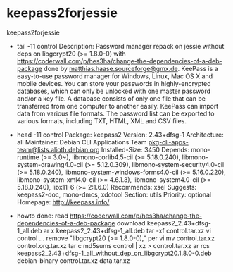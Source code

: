 # keepass2forjessie
keepass2forjessie


- tail -11 control
Description: Password manager
 repack on jessie without deps on libgcrypt20 (>= 1.8.0-0)
 with https://coderwall.com/p/hes3ha/change-the-dependencies-of-a-deb-package
 done by <matthias.haase.sourceforge@gmx.de>.
 KeePass is a easy-to-use password manager for Windows, Linux, Mac OS X and
 mobile devices. You can store your passwords in highly-encrypted databases,
 which can only be unlocked with one master password and/or a key file.
 A database consists of only one file that can be transferred from one computer
 to another easily.
 KeePass can import data from various file formats. The password list can be
 exported to various formats, including TXT, HTML, XML and CSV files.

- head -11 control
Package: keepass2
Version: 2.43+dfsg-1
Architecture: all
Maintainer: Debian CLI Applications Team <pkg-cli-apps-team@lists.alioth.debian.org>
Installed-Size: 3450
Depends: mono-runtime (>= 3.0~), libmono-corlib4.5-cil (>= 5.18.0.240), libmono-system-drawing4.0-cil (>= 5.12.0.309), libmono-system-security4.0-cil (>= 5.18.0.240), libmono-system-windows-forms4.0-cil (>= 5.16.0.220), libmono-system-xml4.0-cil (>= 4.6.1.3), libmono-system4.0-cil (>= 5.18.0.240), libx11-6 (>= 2:1.6.0)
Recommends: xsel
Suggests: keepass2-doc, mono-dmcs, xdotool
Section: utils
Priority: optional
Homepage: http://keepass.info/

- howto done:
read https://coderwall.com/p/hes3ha/change-the-dependencies-of-a-deb-package
download keepass2_2.43+dfsg-1_all.deb
ar x keepass2_2.43+dfsg-1_all.deb
tar -xf control.tar.xz
vi control
... remove "libgcrypt20 (>= 1.8.0-0)," per vi
mv control.tar.xz control.org.tar.xz
tar c md5sums control | xz > control.tar.xz
ar rcs keepass2_2.43+dfsg-1_all_without_dep_on_libgcrypt20.1.8.0-0.deb debian-binary control.tar.xz data.tar.xz
